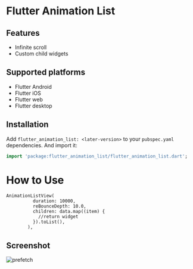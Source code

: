 # Flutter Animation List

## Features

* Infinite scroll
* Custom child widgets

## Supported platforms

* Flutter Android
* Flutter iOS
* Flutter web
* Flutter desktop

## Installation

Add `flutter_animation_list: <later-version>` to your `pubspec.yaml` dependencies. And import it:

```dart
import 'package:flutter_animation_list/flutter_animation_list.dart';
```

# How to Use
```          
AnimationListView(
          duration: 10000,
          reBounceDepth: 10.0,
          children: data.map((item) {
            //return widget
          }).toList(),
        ),
```
## Screenshot


![prefetch](animation_list.gif)